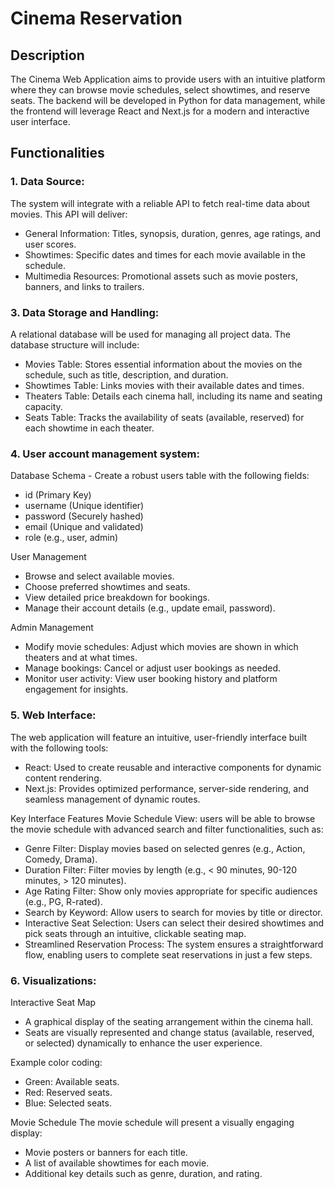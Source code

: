 # Cinema Reservation

## Description

The Cinema Web Application aims to provide users with an intuitive platform where they can browse movie schedules, select showtimes, and reserve seats. The backend will be developed in Python for data management, while the frontend will leverage React and Next.js for a modern and interactive user interface.
 
## Functionalities

### 1. Data Source:
The system will integrate with a reliable API to fetch real-time data about movies. This API will deliver:
- General Information: Titles, synopsis, duration, genres, age ratings, and user scores.
-	Showtimes: Specific dates and times for each movie available in the schedule.
-	Multimedia Resources: Promotional assets such as movie posters, banners, and links to trailers.

 
### 3. Data Storage and Handling:
A relational database will be used for managing all project data. The database structure will include:
-	Movies Table: Stores essential information about the movies on the schedule, such as title, description, and duration.
-	Showtimes Table: Links movies with their available dates and times.
-	Theaters Table: Details each cinema hall, including its name and seating capacity.
-	Seats Table: Tracks the availability of seats (available, reserved) for each showtime in each theater.

 
### 4. User account management system:
Database Schema - Create a robust users table with the following fields:
-	id (Primary Key)
-	username (Unique identifier)
-	password (Securely hashed)
-	email (Unique and validated)
-	role (e.g., user, admin)

User Management
-	Browse and select available movies.
-	Choose preferred showtimes and seats.
-	View detailed price breakdown for bookings.
-	Manage their account details (e.g., update email, password).

Admin Management
-	Modify movie schedules: Adjust which movies are shown in which theaters and at what times.
-	Manage bookings: Cancel or adjust user bookings as needed.
-	Monitor user activity: View user booking history and platform engagement for insights.

 
### 5. Web Interface:
The web application will feature an intuitive, user-friendly interface built with the following tools:
-	React: Used to create reusable and interactive components for dynamic content rendering.
-	Next.js: Provides optimized performance, server-side rendering, and seamless management of dynamic routes.
  
Key Interface Features
Movie Schedule View: users will be able to browse the movie schedule with advanced search and filter functionalities, such as:
-	Genre Filter: Display movies based on selected genres (e.g., Action, Comedy, Drama).
-	Duration Filter: Filter movies by length (e.g., < 90 minutes, 90-120 minutes, > 120 minutes).
-	Age Rating Filter: Show only movies appropriate for specific audiences (e.g., PG, R-rated).
-	Search by Keyword: Allow users to search for movies by title or director.
-	Interactive Seat Selection: Users can select their desired showtimes and pick seats through an intuitive, clickable seating map.
-	Streamlined Reservation Process: The system ensures a straightforward flow, enabling users to complete seat reservations in just a few steps.
 

### 6. Visualizations:
Interactive Seat Map
-	A graphical display of the seating arrangement within the cinema hall.
-	Seats are visually represented and change status (available, reserved, or selected) dynamically to enhance the user experience.

Example color coding:
-	Green: Available seats.
-	Red: Reserved seats.
-	Blue: Selected seats.

Movie Schedule
The movie schedule will present a visually engaging display:
-	Movie posters or banners for each title.
-	A list of available showtimes for each movie.
-	Additional key details such as genre, duration, and rating.

